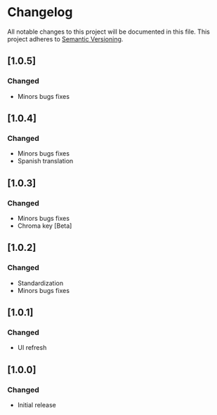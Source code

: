 # Changelog
All notable changes to this project will be documented in this file.
This project adheres to [Semantic Versioning](http://semver.org/).

## [1.0.5]
### Changed
- Minors bugs fixes

## [1.0.4]
### Changed
- Minors bugs fixes
- Spanish translation

## [1.0.3]
### Changed
- Minors bugs fixes
- Chroma key [Beta]

## [1.0.2]
### Changed
- Standardization
- Minors bugs fixes

## [1.0.1]
### Changed
- UI refresh

## [1.0.0]
### Changed
- Initial release